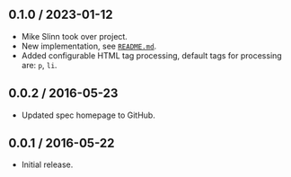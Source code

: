 ## 0.1.0 / 2023-01-12
  * Mike Slinn took over project.
  * New implementation, see [`README.md`](https://github.com/mslinn/jekyll-hyphenate_filter#new-implementation).
  * Added configurable HTML tag processing, default tags for processing are: `p`, `li`.

## 0.0.2 / 2016-05-23
  * Updated spec homepage to GitHub.

## 0.0.1 / 2016-05-22
  * Initial release.
